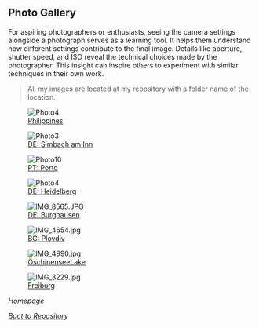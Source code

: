 ## Photo Gallery

For aspiring photographers or enthusiasts, seeing the camera settings alongside a photograph serves as a learning tool. It helps them understand how different settings contribute to the final image.
Details like aperture, shutter speed, and ISO reveal the technical choices made by the photographer. This insight can inspire others to experiment with similar techniques in their own work.

>All my images are located at my repository with a folder  name  of the location.

<link rel="stylesheet" href="/Shutter101/css/photo-tile.css">
<div class="gallery">
	<figure>	
		<img src="/Shutter101/photos/PH/img/photo4.jpg" alt="Photo4">
		<figcaption><a href="Philippines.html">Philippines</a></figcaption>
	</figure>
	<figure>		
		<img src="/Shutter101/photos/Simbach/img/photo3.jpg" alt="Photo3">
		<figcaption><a href="/Shutter101/photos/Simbach/Simbach.html">DE: Simbach am Inn</a></figcaption>
	</figure>
	<figure>		
		<img src="/Shutter101/photos/Portugal/img/photo10.jpg" alt="Photo10">
		<figcaption><a href="/Shutter101/photos/Portugal/Portugal.html">PT: Porto</a></figcaption>
	</figure>
	<figure>		
		<img src="/Shutter101/photos/Heidelberg/img/photo4.jpg" alt="Photo4">
		<figcaption><a href="/Shutter101/photos/Heidelberg/Heidelberg.html">DE: Heidelberg</a></figcaption>
	</figure>
	<figure>		
		<img src="/Shutter101/photos/Burghausen/img/20231210170207_IMG_8565.JPG" alt="IMG_8565.JPG">
		<figcaption><a href="/Shutter101/photos/Burghausen/Burghausen.html">DE: Burghausen</a></figcaption>
	</figure>
	<figure>		
		<img src="/Shutter101/photos/Plovdiv/img/IMG_4654.jpg" alt="IMG_4654.jpg">
		<figcaption><a href="/Shutter101/photos/Plovdiv/Plovdiv.html">BG: Plovdiv</a></figcaption>
	</figure>
<figure>
		<img src='/Shutter101/photos/ÖschinenseeLake/img/IMG_4990.jpg' alt='IMG_4990.jpg'>
		<figcaption><a href="/Shutter101/photos/ÖschinenseeLake/ÖschinenseeLake.html">ÖschinenseeLake</a></figcaption>
	</figure>
<figure>
		<img src='/Shutter101/photos/Freiburg/img/IMG_3229.jpg' alt='IMG_3229.jpg'>
		<figcaption><a href="/Shutter101/photos/Freiburg/Freiburg.html">Freiburg</a></figcaption>
	</figure>
</div>


*[Homepage](README.md)*

*[Bact to Repository](https://github.com/23W-GBAC/Shutter101/tree/main)*

